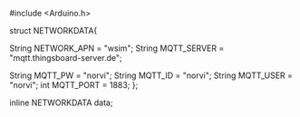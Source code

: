 #include <Arduino.h>

struct NETWORKDATA{

String NETWORK_APN = "wsim";
String MQTT_SERVER = "mqtt.thingsboard-server.de";

String MQTT_PW = "norvi";
String MQTT_ID = "norvi";
String MQTT_USER = "norvi";
int MQTT_PORT = 1883;
};

inline NETWORKDATA data;
